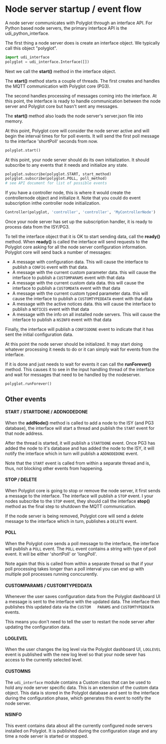 # Node server startup / event flow

A node server communicates with Polyglot through an interface API. For Python based node servers, the primary interface API is the udi_python_interface. 

The first thing a node server does is create an interface object.  We typically call this object "polyglot".

```python
import udi_interface
polyglot = udi_interface.Interface([])
```

Next we call the __start()__ method in the interface object. 

The __start()__ method starts a couple of threads.  The first creates and handles the MQTT communication with Polyglot core (PG3). 

The second handles processing of messages coming into the interface. At this point, the interface is ready to handle communication between the node server and Polyglot core but hasn't sent any messages.

The __start()__ method also loads the node server's server.json file into memory.

At this point, Polyglot core will consider the node server active and will begin the interval times for for poll events.  It will send the first poll message to the interface 'shortPoll' seconds from now.

```python
polyglot.start()
```

At this point, your node server should do its own initialization.  It should subscribe to any events that it needs and initialize any state.

```python
polyglot.subscribe(polyglot.START, start_method)
polyglot.subscribe(polyglot.POLL, poll_method)
# see API document for list of possible events
```

If you have a controller node, this is where it would create the controllernode object and initialize it. Note that you could do event subscription inthe controller node initialization.

```python
Controller(polyglot, 'controller', 'controller', 'MyControllerNode')
```

Once your node server has set up the subscription handler, it is ready to process data from the ISY/PG3.  

To tell the interface object that it is OK to start sending data, call the __ready()__ method. When __ready()__ is called the interface will send requests to the Polyglot core asking for all the node server configuration information.  Polyglot core will send back a number of messages:

 * A message with configuration data.  This will cause the interface to publish a `CONFIG` event with that data.
 * A message with the current custom parameter data. this will cause the interface to publish a `CUSTOMPARAMS` event with that data
 * A message with the current custom data data. this will cause the interface to publish a `CUSTOMDATA` event with that data
 * A message with the current custom typed parameter data. this will cause the interface to publish a `CUSTOMTYPEDDATA` event with that data
 * A message with the active notices data. this will cause the interface to publish a `NOTICES` event with that data
 * A message with the info on all installed node servers. This will cause the interface to publish a `NSINFO` event with that data

Finally, the interface will publish a `CONFIGDONE` event to indicate that it has sent the initial configuration data.

At this point the node server should be initialized.  It may start doing whatever processing it needs to do or it can simply wait for events from the interface.  

If it is done and just needs to wait for events it can call the __runForever()__ method. This causes it to see in the input handling thread of the interface and wait for messages that need to be handled by the nodeserver.

```python
polyglot.runForever()
```

## Other events

#### START / STARTDONE / ADDNODEDONE
When the __addNode()__ method is called to add a node to the ISY (and PG3 database), the interface will start a thread and publish the `START` event for that node address. 

After the thread is started, it will publish a `STARTDONE` event. Once PG3 has added the node to it's database and has added the node to the ISY, it will notify the interface which in turn will publish a `ADDNODEDONE` event.  

Note that the `START` event is called from within a separate thread and is, thus, not blocking other events from happening.

#### STOP / DELETE
When Polyglot core is going to stop or remove the node server, it first sends a message to the interface.  The interface will publish a `STOP` event. I your nodes subscribe to the `STOP` event, they should call the interface __stop()__ method as the final step to shutdown the MQTT communication.

If the node server is being removed, Polyglot core will send a delete message to the interface which in turn, publishes a `DELETE` event.

#### POLL
When the Polyglot core sends a poll message to the interface, the interface will publish a `POLL` event.  The `POLL` event contains a string with type of poll event.  It will be either 'shortPoll' or 'longPoll'.

Note again that this is called from within a separate thread so that if your poll processing takes longer than a poll interval you can end up with multiple poll processes running conccurently.  

#### CUSTOMPARAMS / CUSTOMTYPEDDATA
Whenever the user saves configuration data from the Polyglot dashboard UI a message is sent to the interface with the updated data.  The interface then publishes this updated data via the `CUSTOM   PARAMS` and `CUSTOMTYPEDDATA` events.

This means you don't need to tell the user to restart the node server after updating the configuration data.

#### LOGLEVEL
When the user changes the log level via the Polyglot dashboard UI,  `LOGLEVEL` event is published with the new log level so that your node sever has access to the currently selected level.

#### CUSTOMNS
The `udi_interface` module contains a Custom class that can be used to hold any node server specific data.  This is an extension of the custom data object. This data is stored in the Polyglot database and sent to the interface during the configuration phase, which generates this event to notify the node server.

#### NSINFO
This event contains data about all the currently configured node servers installed on Polyglot. It is published during the configuration stage and any time a node server is started or stopped.
